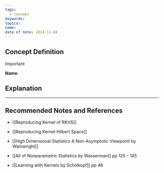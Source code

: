 ```yaml
---
tags:
  - concept
keywords: 
topics: 
name: 
date of note: 2024-11-04
---
```


## Concept Definition

>[!important]
>**Name**: 



## Explanation





-----------
##  Recommended Notes and References


- [[Reproducing Kernel of RKHS]]
- [[Reproducing Kernel Hilbert Space]]

- [[High Dimensional Statistics A Non-Asymptotic Viewpoint by Wainwright]]
- [[All of Nonparametric Statistics by Wasserman]] pp 125 - 145
- [[Learning with Kernels by Schölkopf]] pp 46